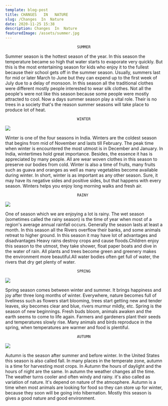 ```yaml
---
template: blog-post
title: CHANGES   IN   NATURE
slug: /Changes  In  Nature
date: 2020-11-25 15:38
description: Changes  In  Nature
featuredImage: /assets/summer.jpg
---
```

                                    SUMMER

Summer season is the hottest season of the year. In this season the temperature became so high that water starts to evaporate very quickly. But this is the most entertaining season for kids who enjoy it to the fullest because their school gets off in the summer season. Usually, summers last for mid or later March to June but they can expend up to the first week of July due to a delay of monsoon. In this season all the traditional clothes were different mostly people interested to wear silk clothes. Not all the people's were not like this season because some people were mostly attracted to cool. Now a days summer season play a vital role. Their is no trees in a society that's the reason summer seasons will take place to produce lot of heat.

                                    WINTER 

![](/assets/winter.jpg)

Winter is one of the four seasons in India. Winters are the coldest season that begins from mid of November and lasts till February. The peak time when winter is encountered the most utmost is in December and January. In India, wintertimes hold great importance. Besides, the essence it has is appreciated by many people. All are wear woven clothes in this season to preserve our bodies from cold. Winter is also a time of fruits, many fruits such as guava and oranges as well as many vegetables become available during winter. In short, winter is as important as any other season. Sure, it may have its negative sides and positive sides, but that happens with every season. Winters helps you enjoy long morning walks and fresh air.



                                    RAINY 

![](/assets/rainy.jpg)

One of season which we are enjoying a lot is rainy. The wet season (sometimes called the rainy season) is the time of year when most of a region's average annual rainfall occurs. Generally the season lasts at least a month. In this season all the Rivers overflow their banks, and some animals retreat to higher ground. In this season it may have lot of advantages and disadvantages Heavy rains destroy crops and cause floods.Children enjoy this season to the utmost, they take shower, float paper boats and dive in the water of rain. All plants and trees become green and greenery makes the environment more beautiful.All water bodies often get full of water, the rivers that dry get plenty of water.

                                    SPRING

![](/assets/spring.jpg)

Spring season comes between winter and summer. It brings happiness and joy after three long months of winter. Everywhere, nature becomes full of liveliness such as flowers start blooming, trees start getting new and tender leaves, sky becomes clear and blue, rivers murmur mildly, etc. Spring is the season of new beginnings. Fresh buds bloom, animals awaken and the earth seems to come to life again. Farmers and gardeners plant their seeds and temperatures slowly rise. Many animals and birds reproduce in the spring, when temperatures are warmer and food is plentiful. 



                                    AUTUMN

![](/assets/autumn.jpg)

Autumn is the season after summer and before winter. In the United States this season is also called fall. In many places in the temperate zone, autumn is a time for harvesting most crops. In Autumn the hours of daylight and the hours of night are the same. In autumn the weather changes all the time. The weather turns cooler and often windy and rainy. it's also called as variation of nature. It's depend on nature of the atmosphere. Autumn is a time when most animals are looking for food so they can store up for winter, because they soon will be going into hibernation. Mostly this season is gives a good nature and good environment.